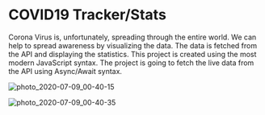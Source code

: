 # COVID19 Tracker/Stats

Corona Virus is, unfortunately, spreading through the entire world.  We can help to spread awareness by visualizing the data. The data is fetched from the API and displaying the statistics. This project is created using the most modern JavaScript syntax. The project is going to fetch the live data from the API using Async/Await syntax.


![photo_2020-07-09_00-40-15](https://user-images.githubusercontent.com/42731608/86960384-11af5f00-c17d-11ea-8151-d9c1572bbf2f.jpg)


![photo_2020-07-09_00-40-35](https://user-images.githubusercontent.com/42731608/86960458-2b50a680-c17d-11ea-8a9e-b6b6e8736ada.jpg)




